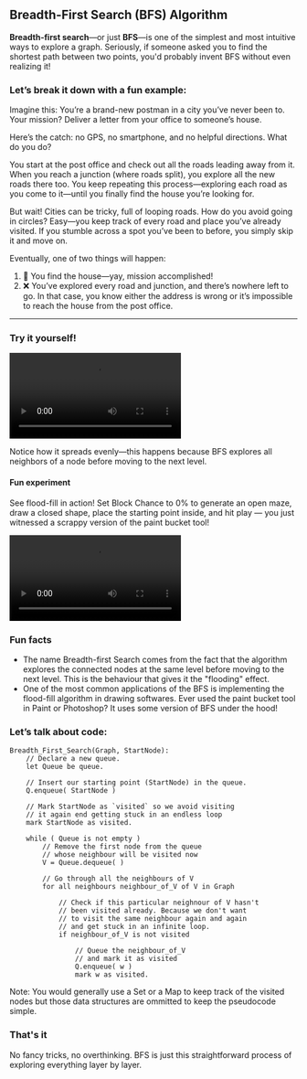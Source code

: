 ## Breadth-First Search (BFS) Algorithm

**Breadth-first search**—or just **BFS**—is one of the simplest and most intuitive ways to explore a graph. Seriously, if someone asked you to find the shortest path between two points, you'd probably invent BFS without even realizing it!

### Let’s break it down with a fun example:

Imagine this: You’re a brand-new postman in a city you’ve never been to. Your mission? Deliver a letter from your office to someone’s house.

Here’s the catch: no GPS, no smartphone, and no helpful directions. What do you do?

You start at the post office and check out all the roads leading away from it. When you reach a junction (where roads split), you explore all the new roads there too. You keep repeating this process—exploring each road as you come to it—until you finally find the house you’re looking for.

But wait! Cities can be tricky, full of looping roads. How do you avoid going in circles? Easy—you keep track of every road and place you’ve already visited. If you stumble across a spot you’ve been to before, you simply skip it and move on.

Eventually, one of two things will happen:

1. 🎉 You find the house—yay, mission accomplished!
2. ❌ You’ve explored every road and junction, and there’s nowhere left to go. In that case, you know either the address is wrong or it’s impossible to reach the house from the post office.

---

### Try it yourself!

![video](/content/video/bfs.mp4)

Notice how it spreads evenly—this happens because BFS explores all neighbors of a node before moving to the next level.

#### Fun experiment

See flood-fill in action! Set Block Chance to 0% to generate an open maze, draw a closed shape, place the starting point inside, and hit play — you just witnessed a scrappy version of the paint bucket tool!

![video](/content/video/flood-fill.mp4)

### Fun facts

-   The name Breadth-first Search comes from the fact that the algorithm explores the connected nodes at the same level before moving to the next level. This is the behaviour that gives it the "flooding" effect.
-   One of the most common applications of the BFS is implementing the flood-fill algorithm in drawing softwares. Ever used the paint bucket tool in Paint or Photoshop? It uses some version of BFS under the hood!

### Let’s talk about code:

```
Breadth_First_Search(Graph, StartNode):
    // Declare a new queue.
    let Queue be queue.

    // Insert our starting point (StartNode) in the queue.
    Q.enqueue( StartNode )

    // Mark StartNode as `visited` so we avoid visiting
    // it again end getting stuck in an endless loop
    mark StartNode as visited.

    while ( Queue is not empty )
        // Remove the first node from the queue
        // whose neighbour will be visited now
        V = Queue.dequeue( )

        // Go through all the neighbours of V
        for all neighbours neighbour_of_V of V in Graph

            // Check if this particular neighnour of V hasn't
            // been visited already. Because we don't want
            // to visit the same neighbour again and again
            // and get stuck in an infinite loop.
            if neighbour_of_V is not visited

                // Queue the neighbour_of_V
                // and mark it as visited
                Q.enqueue( w )
                mark w as visited.
```

Note: You would generally use a Set or a Map to keep track of the visited nodes but those data structures are ommitted to keep the pseudocode simple.

### That's it

No fancy tricks, no overthinking. BFS is just this straightforward process of exploring everything layer by layer.
